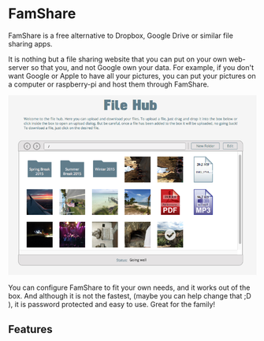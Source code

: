 # FamShare

FamShare is a free alternative to Dropbox, Google Drive or similar file sharing apps. 

It is nothing but a file sharing website that you can put on your own web-server so that you, and not Google own your data. 
For example, if you don't want Google or Apple to have all your pictures, you can put your pictures on a computer or 
raspberry-pi and host them through FamShare.

![](https://raw.githubusercontent.com/jundl77/FamShare/doc/doc/famshare-filhub.png)

You can configure FamShare to fit your own needs, and it works out of the box. And although it is not the fastest,
(maybe you can help change that ;D ), it is password protected and easy to use. Great for the family!

## Features
